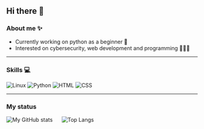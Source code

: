 ## Hi there 👋
### About me ✨
- Currently working on python as a beginner 🐍
- Interested on cybersecurity, web development and programming 👨🏻‍💻
---
### Skills 💻
![Linux](https://img.shields.io/badge/Linux-FCC624?style=for-the-badge&logo=linux&logoColor=black)
![Python](https://img.shields.io/badge/Python-FFD43B?style=for-the-badge&logo=python&logoColor=blue)
![HTML](https://img.shields.io/badge/HTML5-E34F26?style=for-the-badge&logo=html5&logoColor=white)
![CSS](https://img.shields.io/badge/CSS3-1572B6?style=for-the-badge&logo=css3&logoColor=white)

---

### My status
![My GitHub stats](https://github-readme-stats.vercel.app/api?username=Raven533&show_icons=true&theme=blue-green&hide=stars,prs,contribs) &nbsp;&nbsp;&nbsp;&nbsp;
![Top Langs](https://github-readme-stats.vercel.app/api/top-langs/?username=Raven533&layout=compact&theme=blue-green)
